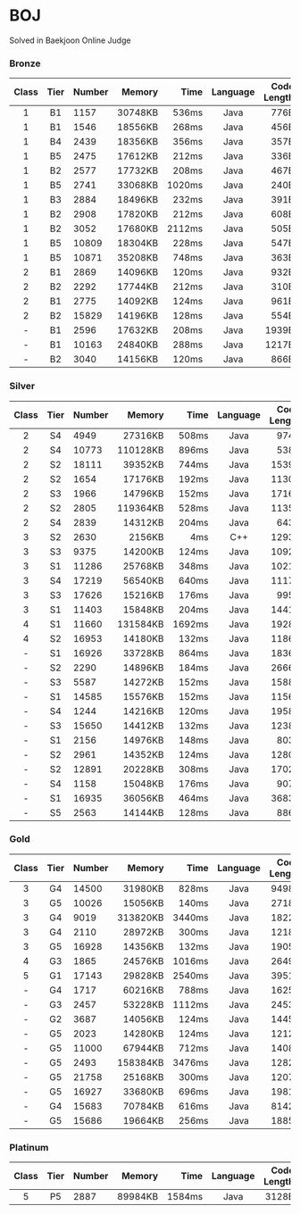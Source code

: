 # BOJ
Solved in Baekjoon Online Judge

### Bronze
|Class|Tier|Number|Memory|Time|Language|Code Length|
|:---:|:---:|:-----|-----:|---:|:------:|----------:|
|1|B1|1157|30748KB|536ms|Java|776B|
|1|B1|1546|18556KB|268ms|Java|456B|
|1|B4|2439|18356KB|356ms|Java|357B|
|1|B5|2475|17612KB|212ms|Java|336B|
|1|B2|2577|17732KB|208ms|Java|467B|
|1|B5|2741|33068KB|1020ms|Java|240B|
|1|B3|2884|18496KB|232ms|Java|391B|
|1|B2|2908|17820KB|212ms|Java|608B|
|1|B2|3052|17680KB|2112ms|Java|505B|
|1|B5|10809|18304KB|228ms|Java|547B|
|1|B5|10871|35208KB|748ms|Java|363B|
|2|B1|2869|14096KB|120ms|Java|932B|
|2|B2|2292|17744KB|212ms|Java|310B|
|2|B1|2775|14092KB|124ms|Java|961B|
|2|B2|15829|14196KB|128ms|Java|554B|
|-|B1|2596|17632KB|208ms|Java|1939B|
|-|B1|10163|24840KB|288ms|Java|1217B|
|-|B2|3040|14156KB|120ms|Java|866B|

### Silver
|Class|Tier|Number|Memory|Time|Language|Code Length|
|:---:|:---:|:-----|-----:|---:|:------:|----------:|
|2|S4|4949|27316KB|508ms|Java|974B|
|2|S4|10773|110128KB|896ms|Java|538B|
|2|S2|18111|39352KB|744ms|Java|1539B|
|2|S2|1654|17176KB|192ms|Java|1130B|
|2|S3|1966|14796KB|152ms|Java|1716B|
|2|S2|2805|119364KB|528ms|Java|1135B|
|2|S4|2839|14312KB|204ms|Java|643B|
|3|S2|2630|2156KB|4ms|C++|1293B|
|3|S3|9375|14200KB|124ms|Java|1092B|
|3|S1|11286|25768KB|348ms|Java|1021B|
|3|S4|17219|56540KB|640ms|Java|1117B|
|3|S3|17626|15216KB|176ms|Java|995B|
|3|S1|11403|15848KB|204ms|Java|1441B|
|4|S1|11660|131584KB|1692ms|Java|1928B|
|4|S2|16953|14180KB|132ms|Java|1186B|
|-|S1|16926|33728KB|864ms|Java|1836B|
|-|S2|2290|14896KB|184ms|Java|2666B|
|-|S3|5587|14272KB|152ms|Java|1588B|
|-|S1|14585|15576KB|152ms|Java|1156B|
|-|S4|1244|14216KB|120ms|Java|1958B|
|-|S3|15650|14412KB|132ms|Java|1238B|
|-|S1|2156|14976KB|148ms|Java|803B|
|-|S2|2961|14352KB|124ms|Java|1280B|
|-|S2|12891|20228KB|308ms|Java|1702B|
|-|S4|1158|15048KB|176ms|Java|907B|
|-|S1|16935|36056KB|464ms|Java|3683B|
|-|S5|2563|14144KB|128ms|Java|886B|

### Gold
|Class|Tier|Number|Memory|Time|Language|Code Length|
|:---:|:---:|:-----|-----:|---:|:------:|----------:|
|3|G4|14500|31980KB|828ms|Java|9498B|
|3|G5|10026|15056KB|140ms|Java|2718B|
|3|G4|9019|313820KB|3440ms|Java|1822B|
|3|G4|2110|28972KB|300ms|Java|1218B|
|3|G5|16928|14356KB|132ms|Java|1905B|
|4|G3|1865|24576KB|1016ms|Java|2649B|
|5|G1|17143|29828KB|2540ms|Java|3951B|
|-|G4|1717|60216KB|788ms|Java|1625B|
|-|G3|2457|53228KB|1112ms|Java|2453B|
|-|G2|3687|14056KB|124ms|Java|1445B|
|-|G5|2023|14280KB|124ms|Java|1212B|
|-|G5|11000|67944KB|712ms|Java|1408B|
|-|G5|2493|158384KB|3476ms|Java|1282B|
|-|G5|21758|25168KB|300ms|Java|1207B|
|-|G5|16927|33680KB|696ms|Java|1981B|
|-|G4|15683|70784KB|616ms|Java|8142B|
|-|G5|15686|19664KB|256ms|Java|1885B|

### Platinum
|Class|Tier|Number|Memory|Time|Language|Code Length|
|:---:|:---:|:-----|-----:|---:|:------:|----------:|
|5|P5|2887|89984KB|1584ms|Java|3128B|
